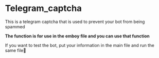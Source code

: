 # Telegram_captcha
This is a telegram captcha that is used to prevent your bot from being spammed

**The function is for use in the emboy file and you can use that function**

If you want to test the bot, put your information in the main file and run the same file👀
